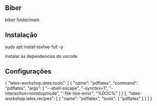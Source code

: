 ## Biber

biber folder/main

## Instalação

sudo apt install texlive-full -y

instalar as dependencias do vscode


## Configurações

{
	"latex-workshop.latex.tools": [
		{
			"name": "pdflatex",
			"command": "pdflatex",
			"args": [
				"--shell-escape",
				"-synctex=1",
				"-interaction=nonstopmode",
				"-file-line-error",
				"%DOC%"
			]
		}
	],
	"latex-workshop.latex.recipes": [
		{
			"name": "pdflatex",
			"tools": [
				"pdflatex"
			]
		}
	]
}
